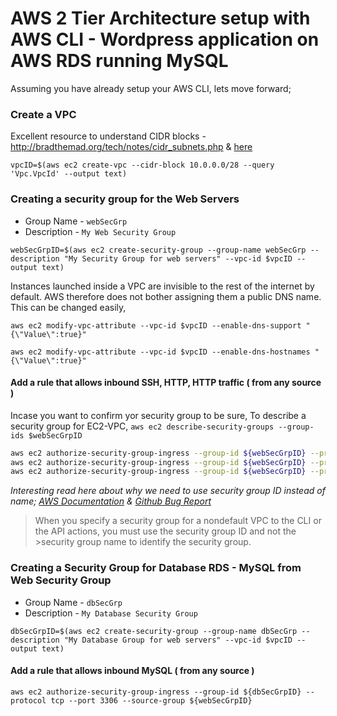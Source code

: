 # AWS 2 Tier Architecture setup with AWS CLI - Wordpress application on AWS RDS running MySQL

Assuming you have already setup your AWS CLI, lets move forward;


### Create a VPC


Excellent resource to understand CIDR blocks - http://bradthemad.org/tech/notes/cidr_subnets.php & [here](https://coderwall.com/p/ndm54w/creating-an-ec2-instance-in-a-vpc-with-the-aws-command-line-interface)


`vpcID=$(aws ec2 create-vpc --cidr-block 10.0.0.0/28 --query 'Vpc.VpcId' --output text)`



### Creating a security group for the Web Servers
 - Group Name - `webSecGrp`
 - Description - `My Web Security Group`

`webSecGrpID=$(aws ec2 create-security-group --group-name webSecGrp --description "My Security Group for web servers" --vpc-id $vpcID --output text)`


Instances launched inside a VPC are invisible to the rest of the internet by default. AWS therefore does not bother assigning them a public DNS name. This can be changed easily,

```
aws ec2 modify-vpc-attribute --vpc-id $vpcID --enable-dns-support "{\"Value\":true}"

aws ec2 modify-vpc-attribute --vpc-id $vpcID --enable-dns-hostnames "{\"Value\":true}"
```

#### Add a rule that allows inbound SSH, HTTP, HTTP traffic ( from any source )

Incase you want to confirm yor security group to be sure, To describe a security group for EC2-VPC, `aws ec2 describe-security-groups --group-ids $webSecGrpID`

```sh
aws ec2 authorize-security-group-ingress --group-id ${webSecGrpID} --protocol tcp --port 22 --cidr 0.0.0.0/28
aws ec2 authorize-security-group-ingress --group-id ${webSecGrpID} --protocol tcp --port 80 --cidr 0.0.0.0/28
aws ec2 authorize-security-group-ingress --group-id ${webSecGrpID} --protocol tcp --port 443 --cidr 0.0.0.0/28
```
_Interesting read here about why we need to use security group ID instead of name; [AWS Documentation](http://docs.aws.amazon.com/AWSEC2/latest/UserGuide/using-network-security.html) & [Github Bug Report](https://github.com/hashicorp/terraform/issues/575)_

>When you specify a security group for a nondefault VPC to the CLI or the API actions, you must use the security group ID and not the >security group name to identify the security group.


### Creating a Security Group for Database RDS - MySQL from Web Security Group
 - Group Name - `dbSecGrp`
 - Description - `My Database Security Group`


`dbSecGrpID=$(aws ec2 create-security-group --group-name dbSecGrp --description "My Database Group for web servers" --vpc-id $vpcID --output text)`

#### Add a rule that allows inbound MySQL ( from any source )

`aws ec2 authorize-security-group-ingress --group-id ${dbSecGrpID} --protocol tcp --port 3306 --source-group ${webSecGrpID}`
